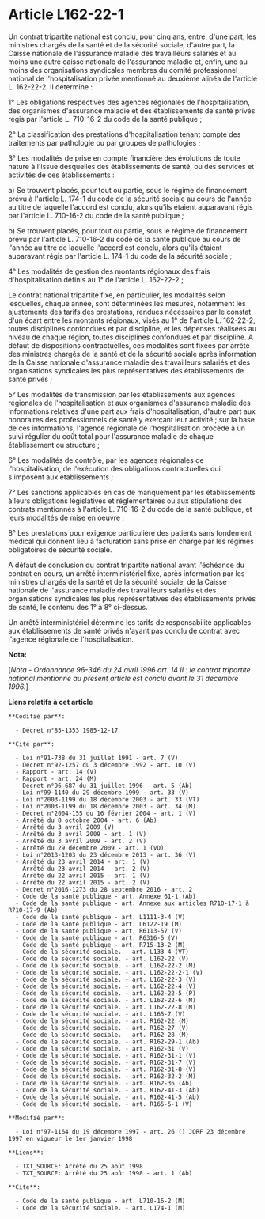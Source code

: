# Article L162-22-1

Un contrat tripartite national est conclu, pour cinq ans, entre, d'une part, les ministres chargés de la santé et de la
sécurité sociale, d'autre part, la Caisse nationale de l'assurance maladie des travailleurs salariés et au moins une autre
caisse nationale de l'assurance maladie et, enfin, une au moins des organisations syndicales membres du comité professionnel
national de l'hospitalisation privée mentionné au deuxième alinéa de l'article L. 162-22-2. Il détermine :

1° Les obligations respectives des agences régionales de l'hospitalisation, des organismes d'assurance maladie et des
établissements de santé privés régis par l'article L. 710-16-2 du code de la santé publique ;

2° La classification des prestations d'hospitalisation tenant compte des traitements par pathologie ou par groupes de
pathologies ;

3° Les modalités de prise en compte financière des évolutions de toute nature à l'issue desquelles des établissements de
santé, ou des services et activités de ces établissements :

a) Se trouvent placés, pour tout ou partie, sous le régime de financement prévu à l'article L. 174-1 du code de la sécurité
sociale au cours de l'année au titre de laquelle l'accord est conclu, alors qu'ils étaient auparavant régis par l'article L.
710-16-2 du code de la santé publique ;

b) Se trouvent placés, pour tout ou partie, sous le régime de financement prévu par l'article L. 710-16-2 du code de la santé
publique au cours de l'année au titre de laquelle l'accord est conclu, alors qu'ils étaient auparavant régis par l'article L.
174-1 du code de la sécurité sociale ;

4° Les modalités de gestion des montants régionaux des frais d'hospitalisation définis au 1° de l'article L. 162-22-2 ;

Le contrat national tripartite fixe, en particulier, les modalités selon lesquelles, chaque année, sont déterminées les
mesures, notamment les ajustements des tarifs des prestations, rendues nécessaires par le constat d'un écart entre les
montants régionaux, visés au 1° de l'article L. 162-22-2, toutes disciplines confondues et par discipline, et les dépenses
réalisées au niveau de chaque région, toutes disciplines confondues et par discipline. A défaut de dispositions
contractuelles, ces modalités sont fixées par arrêté des ministres chargés de la santé et de la sécurité sociale après
information de la Caisse nationale d'assurance maladie des travailleurs salariés et des organisations syndicales les plus
représentatives des établissements de santé privés ;

5° Les modalités de transmission par les établissements aux agences régionales de l'hospitalisation et aux organismes
d'assurance maladie des informations relatives d'une part aux frais d'hospitalisation, d'autre part aux honoraires des
professionnels de santé y exerçant leur activité ; sur la base de ces informations, l'agence régionale de l'hospitalisation
procède à un suivi régulier du coût total pour l'assurance maladie de chaque établissement ou structure ;

6° Les modalités de contrôle, par les agences régionales de l'hospitalisation, de l'exécution des obligations contractuelles
qui s'imposent aux établissements ;

7° Les sanctions applicables en cas de manquement par les établissements à leurs obligations législatives et réglementaires
ou aux stipulations des contrats mentionnés à l'article L. 710-16-2 du code de la santé publique, et leurs modalités de mise
en oeuvre ;

8° Les prestations pour exigence particulière des patients sans fondement médical qui donnent lieu à facturation sans prise
en charge par les régimes obligatoires de sécurité sociale.

A défaut de conclusion du contrat tripartite national avant l'échéance du contrat en cours, un arrêté interministériel fixe,
après information par les ministres chargés de la santé et de la sécurité sociale, de la Caisse nationale de l'assurance
maladie des travailleurs salariés et des organisations syndicales les plus représentatives des établissements privés de
santé, le contenu des 1° à 8° ci-dessus.

Un arrêté interministériel détermine les tarifs de responsabilité applicables aux établissements de santé privés n'ayant pas
conclu de contrat avec l'agence régionale de l'hospitalisation.

**Nota:**

[*Nota - Ordonnance 96-346 du 24 avril 1996 art. 14 II : le contrat tripartite national mentionné au présent article est
conclu avant le 31 décembre 1996.*]

**Liens relatifs à cet article**

	**Codifié par**:

	  - Décret n°85-1353 1985-12-17

	**Cité par**:

	  - Loi n°91-738 du 31 juillet 1991 - art. 7 (V)
	  - Décret n°92-1257 du 3 décembre 1992 - art. 10 (V)
	  - Rapport - art. 14 (V)
	  - Rapport - art. 24 (M)
	  - Décret n°96-687 du 31 juillet 1996 - art. 5 (Ab)
	  - Loi n°99-1140 du 29 décembre 1999 - art. 33 (V)
	  - Loi n°2003-1199 du 18 décembre 2003 - art. 33 (VT)
	  - Loi n°2003-1199 du 18 décembre 2003 - art. 34 (M)
	  - Décret n°2004-155 du 16 février 2004 - art. 1 (V)
	  - Arrêté du 8 octobre 2004 - art. 6 (Ab)
	  - Arrêté du 3 avril 2009 (V)
	  - Arrêté du 3 avril 2009 - art. 1 (V)
	  - Arrêté du 3 avril 2009 - art. 2 (V)
	  - Arrêté du 29 décembre 2009 - art. 1 (VD)
	  - Loi n°2013-1203 du 23 décembre 2013 - art. 36 (V)
	  - Arrêté du 23 avril 2014 - art. 1 (V)
	  - Arrêté du 23 avril 2014 - art. 2 (V)
	  - Arrêté du 22 avril 2015 - art. 1 (V)
	  - Arrêté du 22 avril 2015 - art. 2 (V)
	  - Décret n°2016-1273 du 28 septembre 2016 - art. 2
	  - Code de la santé publique - art. Annexe 61-1 (Ab)
	  - Code de la santé publique - art. Annexe aux articles R710-17-1 à R710-17-9 (Ab)
	  - Code de la santé publique - art. L1111-3-4 (V)
	  - Code de la santé publique - art. L6122-19 (M)
	  - Code de la santé publique - art. R6113-57 (V)
	  - Code de la santé publique - art. R6316-5 (V)
	  - Code de la santé publique - art. R715-13-2 (M)
	  - Code de la sécurité sociale. - art. L133-4 (VT)
	  - Code de la sécurité sociale. - art. L162-22 (V)
	  - Code de la sécurité sociale. - art. L162-22-2 (M)
	  - Code de la sécurité sociale. - art. L162-22-2-1 (V)
	  - Code de la sécurité sociale. - art. L162-22-3 (V)
	  - Code de la sécurité sociale. - art. L162-22-4 (V)
	  - Code de la sécurité sociale. - art. L162-22-5 (P)
	  - Code de la sécurité sociale. - art. L162-22-6 (M)
	  - Code de la sécurité sociale. - art. L162-22-8 (M)
	  - Code de la sécurité sociale. - art. L165-7 (V)
	  - Code de la sécurité sociale. - art. R162-22 (M)
	  - Code de la sécurité sociale. - art. R162-27 (V)
	  - Code de la sécurité sociale. - art. R162-28 (M)
	  - Code de la sécurité sociale. - art. R162-29-1 (Ab)
	  - Code de la sécurité sociale. - art. R162-31 (V)
	  - Code de la sécurité sociale. - art. R162-31-1 (V)
	  - Code de la sécurité sociale. - art. R162-31-7 (V)
	  - Code de la sécurité sociale. - art. R162-31-8 (V)
	  - Code de la sécurité sociale. - art. R162-32-2 (M)
	  - Code de la sécurité sociale. - art. R162-36 (Ab)
	  - Code de la sécurité sociale. - art. R162-41-3 (Ab)
	  - Code de la sécurité sociale. - art. R162-41-5 (Ab)
	  - Code de la sécurité sociale. - art. R165-5-1 (V)

	**Modifié par**:

	  - Loi n°97-1164 du 19 décembre 1997 - art. 26 () JORF 23 décembre 1997 en vigueur le 1er janvier 1998

	**Liens**:

	  - TXT_SOURCE: Arrêté du 25 août 1998
	  - TXT_SOURCE: Arrêté du 25 août 1998 - art. 1 (Ab)

	**Cite**:

	  - Code de la santé publique - art. L710-16-2 (M)
	  - Code de la sécurité sociale. - art. L174-1 (M)
